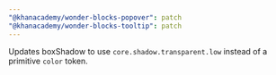 ```yaml
---
"@khanacademy/wonder-blocks-popover": patch
"@khanacademy/wonder-blocks-tooltip": patch
---
```


Updates boxShadow to use `core.shadow.transparent.low` instead of a primitive `color` token.
